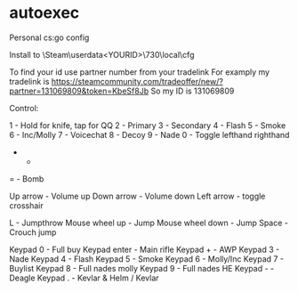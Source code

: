 # autoexec
Personal cs:go config

Install to \Steam\userdata\<YOURID>\730\local\cfg

To find your id use partner number from your tradelink
For examply my tradelink is https://steamcommunity.com/tradeoffer/new/?partner=131069809&token=KbeSf8Jb
So my ID is 131069809

Control:

1 - Hold for knife, tap for QQ
2 - Primary
3 - Secondary
4 - Flash
5 - Smoke
6 - Inc/Molly
7 - Voicechat
8 - Decoy
9 - Nade
0 - Toggle lefthand righthand
- - 
= - Bomb

Up arrow - Volume up
Down arrow - Volume down
Left arrow - toggle crosshair

L - Jumpthrow
Mouse wheel up - Jump
Mouse wheel down - Jump
Space - Crouch jump

Keypad 0 - Full buy
Keypad enter - Main rifle
Keypad + - AWP
Keypad 3 - Nade
Keypad 4 - Flash
Keypad 5 - Smoke
Keypad 6 - Molly/Inc
Keypad 7 - Buylist
Keypad 8 - Full nades molly
Keypad 9 - Full nades HE
Keypad - - Deagle
Keypad . - Kevlar & Helm / Kevlar
